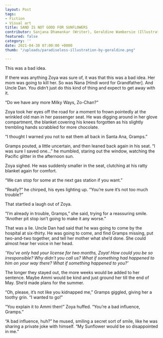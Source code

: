 ```yaml
---
layout: Post
tags:
- Fiction
- Visual art
title: SAND IS NOT GOOD FOR SUNFLOWERS
contributor: Sanjana Dhamankar (Writer), Geraldine Wambersie (Illustrator)
featured: false
category: ''
date: 2021-04-30 07:00:00 +0000
thumb: "/uploads/paradiseless-illustration-by-geraldine.png"

---
```

This was a bad idea.

If there was anything Zoya was sure of, it was that this was a bad idea. Her mom was going to kill her. So was Nana \[Hindi word for Grandfather\]. And Uncle Dan. You didn’t just do this kind of thing and expect to get away with it.

“Do we have any more Milky Ways, Zo-Chan?”

Zoya took her eyes off the road for a moment to frown pointedly at the wrinkled old man in her passenger seat. He was digging around in her glove compartment, the blanket covering his knees forgotten as his slightly trembling hands scrabbled for more chocolate.

“I thought I warned you not to eat them all back in Santa Ana, Gramps.”

Gramps pouted, a little uncertain, and then leaned back again in his seat. “I was sure I saved one…” he mumbled, staring out the window, watching the Pacific glitter in the afternoon sun.

Zoya sighed. He was suddenly smaller in the seat, clutching at his ratty blanket again for comfort.

“We can stop for some at the next gas station if you want.”

“Really?” he chirped, his eyes lighting up. “You’re sure it’s not too much trouble?”

That startled a laugh out of Zoya.

“I’m already in trouble, Gramps,” she said, trying for a reassuring smile. “Another pit stop isn’t going to make it any worse.”

That was a lie. Uncle Dan had said that he was going to come by the hospital at six-thirty. He was going to come, and find Gramps missing, put two-and-two together, and tell her mother what she’d done. She could almost hear her voice in her head.

_‘You’ve only had your license for two months, Zoya! How could you be so irresponsible? Why didn’t you call us? What if something had happened to him on your way there? What if something happened to you?’_

The longer they stayed out, the more weeks would be added to her sentence. Maybe Ammi would be kind and just ground her till the end of May. She’d made plans for the summer.

“Oh, please, it’s not like you kidnapped me,” Gramps giggled, giving her a toothy grin. “I wanted to go!”

“You explain it to Ammi then!” Zoya huffed. “You’re a bad influence, Gramps.”

“A bad influence, huh?” he mused, smiling a secret sort of smile, like he was sharing a private joke with himself. “My Sunflower would be so disappointed in me.”